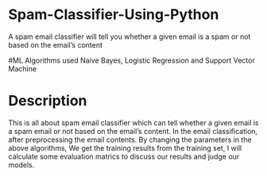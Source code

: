 # Spam-Classifier-Using-Python
A spam email classifier will tell you whether a given email is a spam or not based on the email’s content

#ML Algorithms used
Naive Bayes, Logistic Regression and Support Vector Machine

# Description
This is all about spam email classifier which can tell whether a given email is a spam email or not based on the email’s content. In the email classification, after preprocessing the email contents. By changing the parameters in the above algorithms, We get the training results from the training set, I will calculate some evaluation matrics to discuss our results and judge our models.
